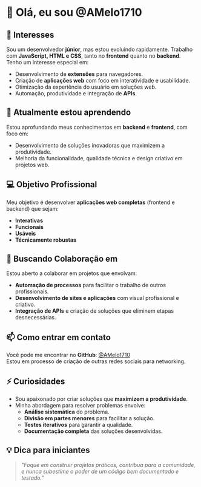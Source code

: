 # 👋 Olá, eu sou @AMelo1710

## 👀 Interesses

Sou um desenvolvedor **júnior**, mas estou evoluindo rapidamente. Trabalho com **JavaScript, HTML e CSS**, tanto no **frontend** quanto no **backend**. Tenho um interesse especial em:

- Desenvolvimento de **extensões** para navegadores.
- Criação de **aplicações web** com foco em interatividade e usabilidade.
- Otimização da experiência do usuário em soluções web.
- Automação, produtividade e integração de **APIs**.

## 🌱 Atualmente estou aprendendo

Estou aprofundando meus conhecimentos em **backend** e **frontend**, com foco em:

- Desenvolvimento de soluções inovadoras que maximizem a produtividade.
- Melhoria da funcionalidade, qualidade técnica e design criativo em projetos web.

## 💻 Objetivo Profissional

Meu objetivo é desenvolver **aplicações web completas** (frontend e backend) que sejam:

- **Interativas**
- **Funcionais**
- **Usáveis**
- **Técnicamente robustas**

## 💞️ Buscando Colaboração em

Estou aberto a colaborar em projetos que envolvam:

- **Automação de processos** para facilitar o trabalho de outros profissionais.
- **Desenvolvimento de sites e aplicações** com visual profissional e criativo.
- **Integração de APIs** e criação de soluções que eliminem etapas desnecessárias.

## 📫 Como entrar em contato

Você pode me encontrar no **GitHub**: [@AMelo1710](https://github.com/AMelo1710)  
Estou em processo de criação de outras redes sociais para networking.

## ⚡ Curiosidades

- Sou apaixonado por criar soluções que **maximizem a produtividade**.
- Minha abordagem para resolver problemas envolve:
  - **Análise sistemática** do problema.
  - **Divisão em partes menores** para facilitar a solução.
  - **Testes iterativos** para garantir a qualidade.
  - **Documentação completa** das soluções desenvolvidas.

## 💡 Dica para iniciantes

> *"Foque em construir projetos práticos, contribua para a comunidade, e nunca subestime o poder de um código bem documentado e testado."*
